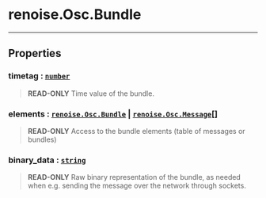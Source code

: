 # renoise.Osc.Bundle<a name="renoise.Osc.Bundle"></a>  

<!-- toc -->
  

---  
## Properties
### timetag : [`number`](../../API/builtins/number.md)<a name="timetag"></a>
> **READ-ONLY** Time value of the bundle.

### elements : [`renoise.Osc.Bundle`](../../API/renoise/renoise.Osc.Bundle.md) | [`renoise.Osc.Message`](../../API/renoise/renoise.Osc.Message.md)[]<a name="elements"></a>
> **READ-ONLY** Access to the bundle elements (table of messages or bundles)

### binary_data : [`string`](../../API/builtins/string.md)<a name="binary_data"></a>
>  **READ-ONLY** Raw binary representation of the bundle, as needed when e.g.
> sending the message over the network through sockets.

  

